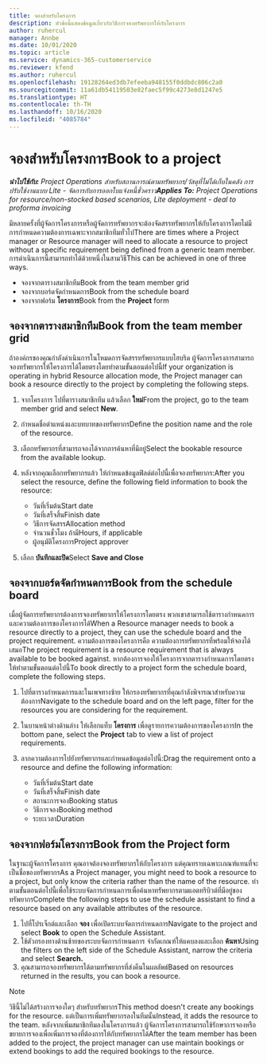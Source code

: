 ```yaml
---
title: จองสำหรับโครงการ
description: หัวข้อนี้แสดงข้อมูลเกี่ยวกับวิธีการจองทรัพยากรให้กับโครงการ
author: ruhercul
manager: Annbe
ms.date: 10/01/2020
ms.topic: article
ms.service: dynamics-365-customerservice
ms.reviewer: kfend
ms.author: ruhercul
ms.openlocfilehash: 19128264ed3db7efeeba948155f0ddbdc806c2a0
ms.sourcegitcommit: 11a61db54119503e82faec5f99c4273e8d1247e5
ms.translationtype: HT
ms.contentlocale: th-TH
ms.lasthandoff: 10/16/2020
ms.locfileid: "4085784"
---
```

# <a name="book-to-a-project"></a><span data-ttu-id="d6c4e-103">จองสำหรับโครงการ</span><span class="sxs-lookup"><span data-stu-id="d6c4e-103">Book to a project</span></span>

<span data-ttu-id="d6c4e-104">_**นำไปใช้กับ:** Project Operations สำหรับสถานการณ์ตามทรัพยากร/วัสดุที่ไม่ได้เก็บในคลัง การปรับใช้งานแบบ Lite - จัดการกับการออกใบแจ้งหนี้ชั่วคราว_</span><span class="sxs-lookup"><span data-stu-id="d6c4e-104">_**Applies To:** Project Operations for resource/non-stocked based scenarios, Lite deployment - deal to proforma invoicing_</span></span>

<span data-ttu-id="d6c4e-105">มีหลายครั้งที่ผู้จัดการโครงการหรือผู้จัดการทรัพยากรจะต้องจัดสรรทรัพยากรให้กับโครงการโดยไม่มีการกำหนดความต้องการเฉพาะจากสมาชิกทีมทั่วไป</span><span class="sxs-lookup"><span data-stu-id="d6c4e-105">There are times where a Project manager or Resource manager will need to allocate a resource to project without a specific requirement being defined from a generic team member.</span></span> <span data-ttu-id="d6c4e-106">การดำเนินการนี้สามารถทำได้ด้วยหนึ่งในสามวิธี</span><span class="sxs-lookup"><span data-stu-id="d6c4e-106">This can be achieved in one of three ways.</span></span>

- <span data-ttu-id="d6c4e-107">จองจากตารางสมาชิกทีม</span><span class="sxs-lookup"><span data-stu-id="d6c4e-107">Book from the team member grid</span></span>
- <span data-ttu-id="d6c4e-108">จองจากบอร์ดจัดกำหนดการ</span><span class="sxs-lookup"><span data-stu-id="d6c4e-108">Book from the schedule board</span></span>
- <span data-ttu-id="d6c4e-109">จองจากฟอร์ม **โครงการ**</span><span class="sxs-lookup"><span data-stu-id="d6c4e-109">Book from the **Project** form</span></span>

## <a name="book-from-the-team-member-grid"></a><span data-ttu-id="d6c4e-110">จองจากตารางสมาชิกทีม</span><span class="sxs-lookup"><span data-stu-id="d6c4e-110">Book from the team member grid</span></span>

<span data-ttu-id="d6c4e-111">ถ้าองค์กรของคุณกำลังดำเนินการในโหมดการจัดสรรทรัพยากรแบบไฮบริด ผู้จัดการโครงการสามารถจองทรัพยากรให้โครงการได้โดยตรงโดยทำตามขั้นตอนต่อไปนี้</span><span class="sxs-lookup"><span data-stu-id="d6c4e-111">If your organization is operating in hybrid Resource allocation mode, the Project manager can book a resource directly to the project by completing the following steps.</span></span>

1. <span data-ttu-id="d6c4e-112">จากโครงการ ไปที่ตารางสมาชิกทีม แล้วเลือก **ใหม่**</span><span class="sxs-lookup"><span data-stu-id="d6c4e-112">From the project, go to the team member grid and select **New**.</span></span>
2. <span data-ttu-id="d6c4e-113">กำหนดชื่อตำแหน่งและบทบาทของทรัพยากร</span><span class="sxs-lookup"><span data-stu-id="d6c4e-113">Define the position name and the role of the resource.</span></span>
3. <span data-ttu-id="d6c4e-114">เลือกทรัพยากรที่สามารถจองได้จากการค้นหาที่มีอยู่</span><span class="sxs-lookup"><span data-stu-id="d6c4e-114">Select the bookable resource from the available lookup.</span></span>
4. <span data-ttu-id="d6c4e-115">หลังจากคุณเลือกทรัพยากรแล้ว ให้กำหนดข้อมูลฟิลด์ต่อไปนี้เพื่อจองทรัพยากร:</span><span class="sxs-lookup"><span data-stu-id="d6c4e-115">After you select the resource, define the following field information to book the resource:</span></span>

    - <span data-ttu-id="d6c4e-116">วันที่เริ่มต้น</span><span class="sxs-lookup"><span data-stu-id="d6c4e-116">Start date</span></span>
    - <span data-ttu-id="d6c4e-117">วันที่เสร็จสิ้น</span><span class="sxs-lookup"><span data-stu-id="d6c4e-117">Finish date</span></span>
    - <span data-ttu-id="d6c4e-118">วิธีการจัดสรร</span><span class="sxs-lookup"><span data-stu-id="d6c4e-118">Allocation method</span></span>
    - <span data-ttu-id="d6c4e-119">จำนวนชั่วโมง ถ้ามี</span><span class="sxs-lookup"><span data-stu-id="d6c4e-119">Hours, if applicable</span></span>
    - <span data-ttu-id="d6c4e-120">ผู้อนุมัติโครงการ</span><span class="sxs-lookup"><span data-stu-id="d6c4e-120">Project approver</span></span>

6. <span data-ttu-id="d6c4e-121">เลือก **บันทึกและปิด**</span><span class="sxs-lookup"><span data-stu-id="d6c4e-121">Select **Save and Close**</span></span>

## <a name="book-from-the-schedule-board"></a><span data-ttu-id="d6c4e-122">จองจากบอร์ดจัดกำหนดการ</span><span class="sxs-lookup"><span data-stu-id="d6c4e-122">Book from the schedule board</span></span>

<span data-ttu-id="d6c4e-123">เมื่อผู้จัดการทรัพยากรต้องการจองทรัพยากรให้โครงการโดยตรง พวกเขาสามารถใช้ตารางกำหนดการและความต้องการของโครงการได้</span><span class="sxs-lookup"><span data-stu-id="d6c4e-123">When a Resource manager needs to book a resource directly to a project, they can use the schedule board and the project requirement.</span></span> <span data-ttu-id="d6c4e-124">ความต้องการของโครงการคือ ความต้องการทรัพยากรที่พร้อมให้จองได้เสมอ</span><span class="sxs-lookup"><span data-stu-id="d6c4e-124">The project requirement is a resource requirement that is always available to be booked against.</span></span> <span data-ttu-id="d6c4e-125">หากต้องการจองให้โครงการจากตารางกำหนดการโดยตรง ให้ทำตามขั้นตอนต่อไปนี้</span><span class="sxs-lookup"><span data-stu-id="d6c4e-125">To book directly to a project form the schedule board, complete the following steps.</span></span>

1. <span data-ttu-id="d6c4e-126">ไปที่ตารางกำหนดการและในเพจทางซ้าย ให้กรองทรัพยากรที่คุณกำลังพิจารณาสำหรับความต้องการ</span><span class="sxs-lookup"><span data-stu-id="d6c4e-126">Navigate to the schedule board and on the left page, filter for the resources you are considering for the requirement.</span></span>
2. <span data-ttu-id="d6c4e-127">ในบานหน้าต่างด้านล่าง ให้เลือกแท็บ **โครงการ** เพื่อดูรายการความต้องการของโครงการ</span><span class="sxs-lookup"><span data-stu-id="d6c4e-127">In the bottom pane, select the **Project** tab to view a list of project requirements.</span></span>
3. <span data-ttu-id="d6c4e-128">ลากความต้องการไปยังทรัพยากรและกำหนดข้อมูลต่อไปนี้:</span><span class="sxs-lookup"><span data-stu-id="d6c4e-128">Drag the requirement onto a resource and define the following information:</span></span>

    - <span data-ttu-id="d6c4e-129">วันที่เริ่มต้น</span><span class="sxs-lookup"><span data-stu-id="d6c4e-129">Start date</span></span>
    - <span data-ttu-id="d6c4e-130">วันที่เสร็จสิ้น</span><span class="sxs-lookup"><span data-stu-id="d6c4e-130">Finish date</span></span>
    - <span data-ttu-id="d6c4e-131">สถานะการจอง</span><span class="sxs-lookup"><span data-stu-id="d6c4e-131">Booking status</span></span>
    - <span data-ttu-id="d6c4e-132">วิธีการจอง</span><span class="sxs-lookup"><span data-stu-id="d6c4e-132">Booking method</span></span>
    - <span data-ttu-id="d6c4e-133">ระยะเวลา</span><span class="sxs-lookup"><span data-stu-id="d6c4e-133">Duration</span></span>

## <a name="book-from-the-project-form"></a><span data-ttu-id="d6c4e-134">จองจากฟอร์มโครงการ</span><span class="sxs-lookup"><span data-stu-id="d6c4e-134">Book from the Project form</span></span>

<span data-ttu-id="d6c4e-135">ในฐานะผู้จัดการโครงการ คุณอาจต้องจองทรัพยากรให้กับโครงการ แต่คุณทราบเฉพาะเกณฑ์แทนที่จะเป็นชื่อของทรัพยากร</span><span class="sxs-lookup"><span data-stu-id="d6c4e-135">As a Project manager, you might need to book a resource to a project, but only know the criteria rather than the name of the resource.</span></span> <span data-ttu-id="d6c4e-136">ทำตามขั้นตอนต่อไปนี้เพื่อใช้ระบบจัดการกำหนดการเพื่อค้นหาทรัพยากรตามแอตทริบิวต์ที่มีอยู่ของทรัพยากร</span><span class="sxs-lookup"><span data-stu-id="d6c4e-136">Complete the following steps to use the schedule assistant to find a resource based on any available attributes of the resource.</span></span> 

1. <span data-ttu-id="d6c4e-137">ไปที่โปรเจ็กต์และเลือก **จอง** เพื่อเปิดระบบจัดการกำหนดการ</span><span class="sxs-lookup"><span data-stu-id="d6c4e-137">Navigate to the project and select **Book** to open the Schedule Assistant.</span></span>
2. <span data-ttu-id="d6c4e-138">ใช้ตัวกรองทางด้านซ้ายของระบบจัดการกำหนดการ จำกัดเกณฑ์ให้แคบลงและเลือก **ค้นหา**</span><span class="sxs-lookup"><span data-stu-id="d6c4e-138">Using the filters on the left side of the Schedule Assistant, narrow the criteria and select **Search.**</span></span>
3. <span data-ttu-id="d6c4e-139">คุณสามารถจองทรัพยากรได้ตามทรัพยากรที่ส่งคืนในผลลัพธ์</span><span class="sxs-lookup"><span data-stu-id="d6c4e-139">Based on resources returned in the results, you can book a resource.</span></span>

> [!NOTE]
> <span data-ttu-id="d6c4e-140">วิธีนี้ไม่ได้สร้างการจองใดๆ สำหรับทรัพยากร</span><span class="sxs-lookup"><span data-stu-id="d6c4e-140">This method doesn't create any bookings for the resource.</span></span> <span data-ttu-id="d6c4e-141">แต่เป็นการเพิ่มทรัพยากรลงในทีมนั้น</span><span class="sxs-lookup"><span data-stu-id="d6c4e-141">Instead, it adds the resource to the team.</span></span> <span data-ttu-id="d6c4e-142">หลังจากเพิ่มสมาชิกทีมลงในโครงการแล้ว ผู้จัดการโครงการสามารถใช้รักษาการจองหรือขยายการจองเพื่อเพิ่มการจองที่ต้องการให้กับทรัพยากรได้</span><span class="sxs-lookup"><span data-stu-id="d6c4e-142">After the team member has been added to the project, the project manager can use maintain bookings or extend bookings to add the required bookings to the resource.</span></span>
